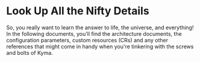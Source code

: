 # Look Up All the Nifty Details

So, you really want to learn the answer to life, the universe, and everything!
In the following documents, you'll find the architecture documents, the configuration parameters, custom resources (CRs) and any other references that might come in handy when you're tinkering with the screws and bolts of Kyma.
